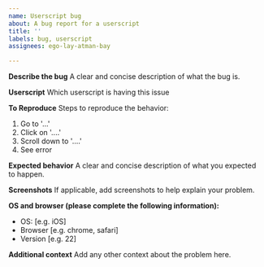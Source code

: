 ```yaml
---
name: Userscript bug
about: A bug report for a userscript
title: ''
labels: bug, userscript
assignees: ego-lay-atman-bay

---
```


**Describe the bug**
A clear and concise description of what the bug is.

**Userscript**
Which userscript is having this issue

**To Reproduce**
Steps to reproduce the behavior:
1. Go to '...'
2. Click on '....'
3. Scroll down to '....'
4. See error

**Expected behavior**
A clear and concise description of what you expected to happen.

**Screenshots**
If applicable, add screenshots to help explain your problem.

**OS and browser (please complete the following information):**
 - OS: [e.g. iOS]
 - Browser [e.g. chrome, safari]
 - Version [e.g. 22]

**Additional context**
Add any other context about the problem here.
